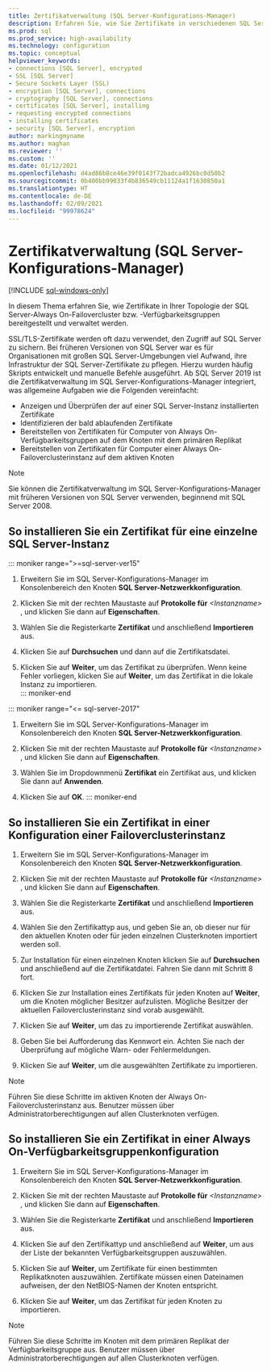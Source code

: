 ```yaml
---
title: Zertifikatverwaltung (SQL Server-Konfigurations-Manager)
description: Erfahren Sie, wie Sie Zertifikate in verschiedenen SQL Server-Konfigurationen installieren. Beispiele hierfür sind einzelne Instanzen, Failovercluster und Always On-Verfügbarkeitsgruppen.
ms.prod: sql
ms.prod_service: high-availability
ms.technology: configuration
ms.topic: conceptual
helpviewer_keywords:
- connections [SQL Server], encrypted
- SSL [SQL Server]
- Secure Sockets Layer (SSL)
- encryption [SQL Server], connections
- cryptography [SQL Server], connections
- certificates [SQL Server], installing
- requesting encrypted connections
- installing certificates
- security [SQL Server], encryption
author: markingmyname
ms.author: maghan
ms.reviewer: ''
ms.custom: ''
ms.date: 01/12/2021
ms.openlocfilehash: d4ad86b8ce46e39f0143f72badca4926bc0d50b2
ms.sourcegitcommit: 0b400bb99033f4b836549cb11124a1f1630850a1
ms.translationtype: HT
ms.contentlocale: de-DE
ms.lasthandoff: 02/09/2021
ms.locfileid: "99978624"
---
```

# <a name="certificate-management-sql-server-configuration-manager"></a>Zertifikatverwaltung (SQL Server-Konfigurations-Manager)

[!INCLUDE [sql-windows-only](../../includes/applies-to-version/sql-windows-only.md)]

In diesem Thema erfahren Sie, wie Zertifikate in Ihrer Topologie der SQL Server-Always On-Failovercluster bzw. -Verfügbarkeitsgruppen bereitgestellt und verwaltet werden.

SSL/TLS-Zertifikate werden oft dazu verwendet, den Zugriff auf SQL Server zu sichern. Bei früheren Versionen von SQL Server war es für Organisationen mit großen SQL Server-Umgebungen viel Aufwand, ihre Infrastruktur der SQL Server-Zertifikate zu pflegen. Hierzu wurden häufig Skripts entwickelt und manuelle Befehle ausgeführt. Ab SQL Server 2019 ist die Zertifikatverwaltung im SQL Server-Konfigurations-Manager integriert, was allgemeine Aufgaben wie die Folgenden vereinfacht: 

* Anzeigen und Überprüfen der auf einer SQL Server-Instanz installierten Zertifikate 
* Identifizieren der bald ablaufenden Zertifikate 
* Bereitstellen von Zertifikaten für Computer von Always On-Verfügbarkeitsgruppen auf dem Knoten mit dem primären Replikat 
* Bereitstellen von Zertifikaten für Computer einer Always On-Failoverclusterinstanz auf dem aktiven Knoten

> [!NOTE]
> Sie können die Zertifikatverwaltung im SQL Server-Konfigurations-Manager mit früheren Versionen von SQL Server verwenden, beginnend mit SQL Server 2008.

##  <a name="to-install-a-certificate-for-a-single-sql-server-instance"></a><a name="provision-single-server-cert"></a>So installieren Sie ein Zertifikat für eine einzelne SQL Server-Instanz  

::: moniker range=">=sql-server-ver15"
1. Erweitern Sie im SQL Server-Konfigurations-Manager im Konsolenbereich den Knoten **SQL Server-Netzwerkkonfiguration**.  

2. Klicken Sie mit der rechten Maustaste auf **Protokolle für** *&lt;Instanzname&gt;* , und klicken Sie dann auf **Eigenschaften**.  

3. Wählen Sie die Registerkarte **Zertifikat** und anschließend **Importieren** aus.  

4. Klicken Sie auf **Durchsuchen** und dann auf die Zertifikatsdatei.  

5. Klicken Sie auf **Weiter**, um das Zertifikat zu überprüfen. Wenn keine Fehler vorliegen, klicken Sie auf **Weiter**, um das Zertifikat in die lokale Instanz zu importieren.  
::: moniker-end

::: moniker range="<= sql-server-2017"
1. Erweitern Sie im SQL Server-Konfigurations-Manager im Konsolenbereich den Knoten **SQL Server-Netzwerkkonfiguration**.  

2. Klicken Sie mit der rechten Maustaste auf **Protokolle für** *&lt;Instanzname&gt;* , und klicken Sie dann auf **Eigenschaften**.  

3. Wählen Sie im Dropdownmenü **Zertifikat** ein Zertifikat aus, und klicken Sie dann auf **Anwenden**.  

4. Klicken Sie auf **OK**. 
::: moniker-end

##  <a name="to-install-a-certificate-in-a-failover-cluster-instance-configuration"></a><a name="provision-failover-cluster-cert"></a> So installieren Sie ein Zertifikat in einer Konfiguration einer Failoverclusterinstanz  
  
1. Erweitern Sie im SQL Server-Konfigurations-Manager im Konsolenbereich den Knoten **SQL Server-Netzwerkkonfiguration**.
  
2. Klicken Sie mit der rechten Maustaste auf **Protokolle für** *&lt;Instanzname&gt;* , und klicken Sie dann auf **Eigenschaften**. 

3. Wählen Sie die Registerkarte **Zertifikat** und anschließend **Importieren** aus.

4. Wählen Sie den Zertifikattyp aus, und geben Sie an, ob dieser nur für den aktuellen Knoten oder für jeden einzelnen Clusterknoten importiert werden soll.

5. Zur Installation für einen einzelnen Knoten klicken Sie auf **Durchsuchen** und anschließend auf die Zertifikatdatei. Fahren Sie dann mit Schritt 8 fort.

6. Klicken Sie zur Installation eines Zertifikats für jeden Knoten auf **Weiter**, um die Knoten möglicher Besitzer aufzulisten. Mögliche Besitzer der aktuellen Failoverclusterinstanz sind vorab ausgewählt.

7. Klicken Sie auf **Weiter**, um das zu importierende Zertifikat auswählen.

8. Geben Sie bei Aufforderung das Kennwort ein. Achten Sie nach der Überprüfung auf mögliche Warn- oder Fehlermeldungen.

9. Klicken Sie auf **Weiter**, um die ausgewählten Zertifikate zu importieren.

> [!NOTE]
> Führen Sie diese Schritte im aktiven Knoten der Always On-Failoverclusterinstanz aus. Benutzer müssen über Administratorberechtigungen auf allen Clusterknoten verfügen.

##  <a name="to-install-a-certificate-in-an-always-on-availability-group-configuration"></a><a name="provision-availability-group-cert"></a>So installieren Sie ein Zertifikat in einer Always On-Verfügbarkeitsgruppenkonfiguration  
  
1. Erweitern Sie im SQL Server-Konfigurations-Manager im Konsolenbereich den Knoten **SQL Server-Netzwerkkonfiguration**.
  
2. Klicken Sie mit der rechten Maustaste auf **Protokolle für** *&lt;Instanzname&gt;* , und klicken Sie dann auf **Eigenschaften**.  
  
3. Wählen Sie die Registerkarte **Zertifikat** und anschließend **Importieren** aus.  
  
4. Klicken Sie auf den Zertifikattyp und anschließend auf **Weiter**, um aus der Liste der bekannten Verfügbarkeitsgruppen auszuwählen.  

5. Klicken Sie auf **Weiter**, um Zertifikate für einen bestimmten Replikatknoten auszuwählen. Zertifikate müssen einen Dateinamen aufweisen, der den NetBIOS-Namen der Knoten entspricht.

6. Klicken Sie auf **Weiter**, um das Zertifikat für jeden Knoten zu importieren.


> [!NOTE]
> Führen Sie diese Schritte im Knoten mit dem primären Replikat der Verfügbarkeitsgruppe aus. Benutzer müssen über Administratorberechtigungen auf allen Clusterknoten verfügen.

